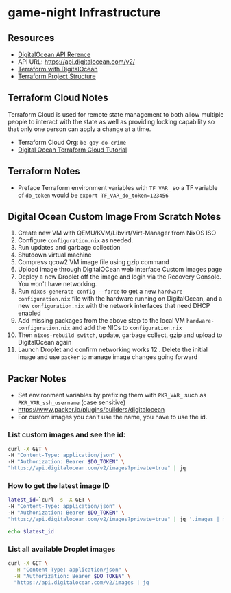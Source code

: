 # game-night Infrastructure

## Resources
- [DigitalOcean API Rerence](https://docs.digitalocean.com/reference/api/api-reference)
- API URL: https://api.digitalocean.com/v2/
- [Terraform with DigitalOcean](https://www.digitalocean.com/community/tutorials/how-to-use-terraform-with-digitalocean)
- [Terraform Project Structure](https://www.digitalocean.com/community/tutorials/how-to-structure-a-terraform-project)



## Terraform Cloud Notes
Terraform Cloud is used for remote state management to both allow multiple people to interact with the state 
as well as providing locking capability so that only one person can apply a change at a time.

- Terraform Cloud Org: `be-gay-do-crime`
- [Digital Ocean Terraform Cloud Tutorial](https://www.digitalocean.com/community/tutorials/how-to-use-terraform-within-your-team)

## Terraform Notes
- Preface Terraform environment variables with `TF_VAR_` so a TF variable of `do_token` would be `export TF_VAR_do_token=123456`

## Digital Ocean Custom Image From Scratch Notes

1. Create new VM with QEMU/KVM/Libvirt/Virt-Manager from NixOS ISO
2. Configure `configuration.nix` as needed.
3. Run updates and garbage collection
4. Shutdown virtual machine
5. Compress qcow2 VM image file using gzip command
6. Upload image through DigitalOCean web interface Custom Images page
7. Deploy a new Droplet off the image and login via the Recovery Console. You won't have networking.
8. Run `nixos-generate-config --force` to get a new `hardware-configuration.nix` file with the hardware running on DigitalOcean, and a new `configuration.nix` with the network interfaces that need DHCP enabled
9. Add missing packages from the above step to the local VM `hardware-configuration.nix` and add the NICs to `configuration.nix`
10. Then `nixos-rebuild switch`, update, garbage collect, gzip and upload to DigitalOcean again
11. Launch Droplet and confirm networking works
12 . Delete the initial image and use `packer` to manage image changes going forward

## Packer Notes
- Set environment variables by prefixing them with `PKR_VAR_` such as `PKR_VAR_ssh_username` (case sensitive)
- https://www.packer.io/plugins/builders/digitalocean
- For custom images you can't use the name, you have to use the id.

### List custom images and see the id:

```sh
curl -X GET \
-H "Content-Type: application/json" \
-H "Authorization: Bearer $DO_TOKEN" \
"https://api.digitalocean.com/v2/images?private=true" | jq
```

### How to get the latest image ID
```sh                                                                                                                                                                                           
latest_id=`curl -s -X GET \
-H "Content-Type: application/json" \
-H "Authorization: Bearer $DO_TOKEN" \
"https://api.digitalocean.com/v2/images?private=true" | jq '.images | max_by(.id) | .id'`

echo $latest_id
```

### List all available Droplet images
```sh
curl -X GET \
  -H "Content-Type: application/json" \
  -H "Authorization: Bearer $DO_TOKEN" \
  "https://api.digitalocean.com/v2/images | jq

```